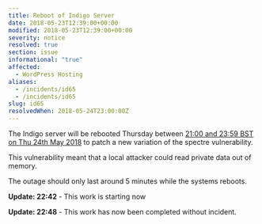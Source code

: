```yaml
---
title: Reboot of Indigo Server
date: 2018-05-23T12:39:00+00:00
modified: 2018-05-23T12:39:00+00:00
severity: notice
resolved: true
section: issue
informational: "true"
affected:
  - WordPress Hosting
aliases:
  - /incidents/id65
  - /incidents/id65
slug: id65
resolvedWhen: 2018-05-24T23:00:00Z
---
```


The Indigo server will be rebooted Thursday between [21:00 and 23:59 BST on Thu 24th May 2018](https://www.timeanddate.com/worldclock/fixedtime.html?iso=20180524T20&ah=3) to patch a new variation of the spectre vulnerability.

This vulnerability meant that a local attacker could read private data out of memory.

The outage should only last around 5 minutes while the systems reboots.

**Update: 22:42** -  This work is starting now

**Update: 22:48** -  This work has now been completed without incident.

